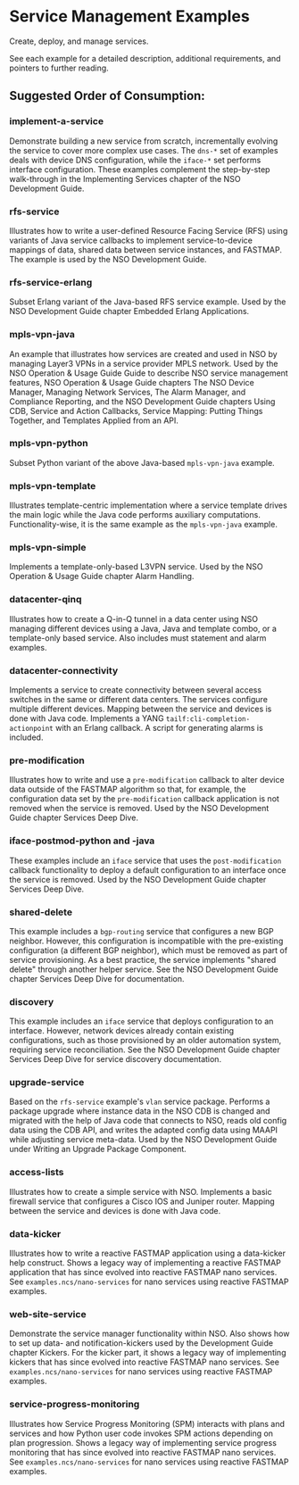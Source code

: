 Service Management Examples
===========================

Create, deploy, and manage services.

See each example for a detailed description, additional requirements, and
pointers to further reading.

Suggested Order of Consumption:
-------------------------------

### implement-a-service
Demonstrate building a new service from scratch, incrementally evolving the
service to cover more complex use cases. The `dns-*` set of examples deals with
device DNS configuration, while the `iface-*` set performs interface
configuration. These examples complement the step-by-step walk-through in the
Implementing Services chapter of the NSO Development Guide.

### rfs-service
Illustrates how to write a user-defined Resource Facing Service (RFS) using
variants of Java service callbacks to implement service-to-device mappings of
data, shared data between service instances, and FASTMAP. The example is used
by the NSO Development Guide.

### rfs-service-erlang
Subset Erlang variant of the Java-based RFS service example. Used by the NSO
Development Guide chapter Embedded Erlang Applications.

### mpls-vpn-java
An example that illustrates how services are created and used in NSO by
managing Layer3 VPNs in a service provider MPLS network. Used by the NSO
Operation & Usage Guide Guide to describe NSO service management features, NSO
Operation & Usage Guide chapters The NSO Device Manager, Managing Network
Services, The Alarm Manager, and Compliance Reporting, and the
NSO Development Guide chapters Using CDB, Service and Action Callbacks, Service
Mapping: Putting Things Together, and Templates Applied from an API.

### mpls-vpn-python
Subset Python variant of the above Java-based `mpls-vpn-java` example.

### mpls-vpn-template
Illustrates template-centric implementation where a service template drives the
main logic while the Java code performs auxiliary computations.
Functionality-wise, it is the same example as the `mpls-vpn-java` example.

### mpls-vpn-simple
Implements a template-only-based L3VPN service. Used by the NSO Operation &
Usage Guide chapter Alarm Handling.

### datacenter-qinq
Illustrates how to create a Q-in-Q tunnel in a data center using NSO managing
different devices using a Java, Java and template combo, or a template-only
based service. Also includes must statement and alarm examples.

### datacenter-connectivity
Implements a service to create connectivity between several access switches in
the same or different data centers. The services configure multiple different
devices. Mapping between the service and devices is done with Java code.
Implements a YANG `tailf:cli-completion-actionpoint` with an Erlang callback. A
script for generating alarms is included.

### pre-modification
Illustrates how to write and use a `pre-modification` callback to alter device
data outside of the FASTMAP algorithm so that, for example, the configuration
data set by the `pre-modification` callback application is not removed when the
service is removed. Used by the NSO Development Guide chapter Services Deep
Dive.

### iface-postmod-python and -java
These examples include an `iface` service that uses the `post-modification`
callback functionality to deploy a default configuration to an interface once
the service is removed. Used by the NSO Development Guide chapter Services Deep 
Dive.

### shared-delete
This example includes a `bgp-routing` service that configures a new BGP
neighbor. However, this configuration is incompatible with the pre-existing
configuration (a different BGP neighbor), which must be removed as part of
service provisioning. As a best practice, the service implements "shared
delete" through another helper service. See the NSO Development Guide chapter
Services Deep Dive for documentation.

### discovery
This example includes an `iface` service that deploys configuration to an
interface. However, network devices already contain existing configurations,
such as those provisioned by an older automation system, requiring service
reconciliation. See the NSO Development Guide chapter Services Deep Dive for
service discovery documentation.

### upgrade-service
Based on the `rfs-service` example's `vlan` service package. Performs a package
upgrade where instance data in the NSO CDB is changed and migrated with the
help of Java code that connects to NSO, reads old config data using the CDB
API, and writes the adapted config data using MAAPI while adjusting service
meta-data. Used by the NSO Development Guide under Writing an Upgrade Package
Component.

### access-lists
Illustrates how to create a simple service with NSO. Implements a basic
firewall service that configures a Cisco IOS and Juniper router. Mapping
between the service and devices is done with Java code.

### data-kicker
Illustrates how to write a reactive FASTMAP application using a data-kicker
help construct. Shows a legacy way of implementing a reactive FASTMAP
application that has since evolved into reactive FASTMAP nano services. See
`examples.ncs/nano-services` for nano services using reactive FASTMAP examples.

### web-site-service
Demonstrate the service manager functionality within NSO. Also shows how to set
up data- and notification-kickers used by the Development Guide chapter
Kickers. For the kicker part, it shows a legacy way of implementing kickers
that has since evolved into reactive FASTMAP nano services. See
`examples.ncs/nano-services` for nano services using reactive FASTMAP examples.

### service-progress-monitoring
Illustrates how Service Progress Monitoring (SPM) interacts with plans and
services and how Python user code invokes SPM actions depending on plan
progression. Shows a legacy way of implementing service progress monitoring
that has since evolved into reactive FASTMAP nano services. See
`examples.ncs/nano-services` for nano services using reactive FASTMAP examples.
